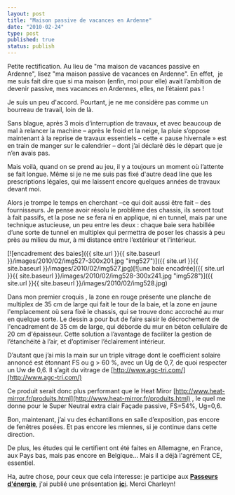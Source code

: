 ```yaml
---
layout: post
title: "Maison passive de vacances en Ardenne"
date: "2010-02-24"
type: post
published: true
status: publish
---
```


Petite rectification. Au lieu de "ma maison de vacances passive en Ardenne", lisez "ma maison passive de vacances en Ardenne". En effet,  je me suis fait dire que si ma maison (enfin, moi pour elle) avait l’ambition de devenir passive, mes vacances en Ardennes, elles, ne l’étaient pas !

Je suis un peu d'accord. Pourtant, je ne me considère pas comme un bourreau de travail, loin de là.

Sans blague, après 3 mois d’interruption de travaux, et avec beaucoup de mal à relancer la machine – après le froid et la neige, la pluie s’oppose maintenant à la reprise de travaux essentiels – cette « pause hivernale » est en train de manger sur le calendrier – dont j’ai déclaré dès le départ que je n’en avais pas.

Mais voilà, quand on se prend au jeu, il y a toujours un moment où l’attente se fait longue. Même si je ne me suis pas fixé d'autre dead line que les prescriptions légales, qui me laissent encore quelques années de travaux devant moi.

Alors je trompe le temps en cherchant –ce qui doit aussi être fait – des fournisseurs. Je pense avoir résolu le problème des chassis, ils seront tout à fait passifs, et la pose ne se fera ni en applique, ni en tunnel, mais par une technique astucieuse, un peu entre les deux : chaque baie sera habillée d’une sorte de tunnel en multiplex qui permettra de poser les chassis à peu près au milieu du mur, à mi distance entre l’extérieur et l’intérieur.

[![encadrement des baies]({{ site.url }}{{ site.baseurl }}/images/2010/02/img527-300x201.jpg "img527")]({{ site.url }}{{ site.baseurl }}/images/2010/02/img527.jpg)[![une baie encadrée]({{ site.url }}{{ site.baseurl }}/images/2010/02/img528-300x241.jpg "img528")]({{ site.url }}{{ site.baseurl }}/images/2010/02/img528.jpg)

Dans mon premier croquis , la zone en rouge présente une planche de multiplex de 35 cm de large qui fait le tour de la baie, et la zone en jaune l'emplacement où sera fixé le chassis, qui se trouve donc accroché au mur en quelque sorte. Le dessin a pour but de faire saisir le décrochement de l'encadrement de 35 cm de large, qui déborde du mur en béton cellulaire de 20 cm d'épaisseur. Cette solution a l’avantage de faciliter la gestion de l’étanchéité à l’air, et d’optimiser l’éclairement intérieur.

D’autant que j’ai mis la main sur un triple vitrage dont le coefficient solaire annoncé est étonnant FS ou g > 60 %, avec un Ug de 0,7, de quoi respecter un Uw de 0,6. Il s’agit du vitrage de [http://www.agc-tri.com/](http://www.agc-tri.com/)

Ce produit serait donc plus performant que le Heat Miror [http://www.heat-mirror.fr/produits.html](http://www.heat-mirror.fr/produits.html) , le quel me donne pour le Super Neutral extra clair Façade passive, FS=54%, Ug=0,6.

Bon, maintenant, j’ai vu des échantillons en salle d’exposition, pas encore de fenêtres posées. Et pas encore les miennes, si je continue dans cette direction.

De plus, les études qui le certifient ont été faites en Allemagne, en France, aux Pays bas, mais pas encore en Belgique… Mais il a déjà l'agrément CE, essentiel.

Ha, autre chose, pour ceux que cela interesse: je participe aux **[Passeurs d'énergie](http://www.passeursdenergie.be/)**, j'ai publié une présentation [**ic**i](http://www.passeursdenergie.be/spip.php?article402 ). Merci Charleyn!
